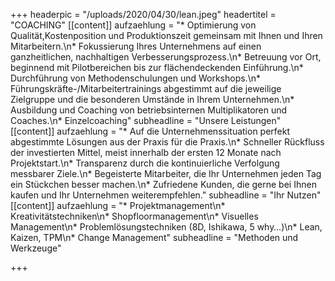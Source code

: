 +++
headerpic = "/uploads/2020/04/30/lean.jpeg"
headertitel = "COACHING"
[[content]]
aufzaehlung = "* Optimierung von Qualität,Kostenposition und Produktionszeit gemeinsam mit Ihnen und Ihren Mitarbeitern.\n* Fokussierung Ihres Unternehmens auf einen ganzheitlichen, nachhaltigen Verbesserungsprozess.\n* Betreuung vor Ort, beginnend mit Pilotbereichen bis zur flächendeckenden Einführung.\n* Durchführung von Methodenschulungen und Workshops.\n* Führungskräfte-/Mitarbeitertrainings abgestimmt auf die jeweilige Zielgruppe und die besonderen Umstände in Ihrem Unternehmen.\n* Ausbildung und Coaching von betriebsinternen Multiplikatoren und Coaches.\n* Einzelcoaching"
subheadline = "Unsere Leistungen"
[[content]]
aufzaehlung = "* Auf die Unternehmenssituation perfekt abgestimmte Lösungen aus der Praxis für die Praxis.\n* Schneller Rückfluss der investierten Mittel, meist innerhalb der ersten 12 Monate nach Projektstart.\n* Transparenz durch die kontinuierliche Verfolgung messbarer Ziele.\n* Begeisterte Mitarbeiter, die Ihr Unternehmen jeden Tag ein Stückchen besser machen.\n* Zufriedene Kunden, die gerne bei Ihnen kaufen und Ihr Unternehmen weiterempfehlen."
subheadline = "Ihr Nutzen"
[[content]]
aufzaehlung = "* Projektmanagement\n* Kreativitätstechniken\n* Shopfloormanagement\n* Visuelles Management\n* Problemlösungstechniken (8D, Ishikawa, 5 why…)\n* Lean, Kaizen, TPM\n* Change Management"
subheadline = "Methoden und Werkzeuge"

+++

